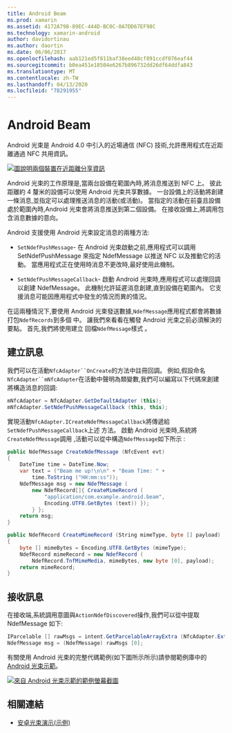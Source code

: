 ```yaml
---
title: Android Beam
ms.prod: xamarin
ms.assetid: 4172A798-89EC-444D-BC0C-0A7DD67EF98C
ms.technology: xamarin-android
author: davidortinau
ms.author: daortin
ms.date: 06/06/2017
ms.openlocfilehash: aab121ed5f811baf38eed48cf891ccdf076eaf44
ms.sourcegitcommit: b0ea451e18504e6267b896732dd26df64ddfa843
ms.translationtype: MT
ms.contentlocale: zh-TW
ms.lasthandoff: 04/13/2020
ms.locfileid: "78291955"
---
```

# <a name="android-beam"></a>Android Beam

Android 光束是 Android 4.0 中引入的近場通信 (NFC) 技術,允許應用程式在近距離通過 NFC 共用資訊。

[![圖說明兩個裝置在近距離分享資訊](android-beam-images/androidbeam.png)](android-beam-images/androidbeam.png#lightbox)

Android 光束的工作原理是,當兩台設備在範圍內時,將消息推送到 NFC 上。 彼此距離約 4 釐米的設備可以使用 Android 光束共享數據。 一台設備上的活動將創建一條消息,並指定可以處理推送消息的活動(或活動)。 當指定的活動在前臺且設備處於範圍內時,Android 光束會將消息推送到第二個設備。 在接收設備上,將調用包含消息數據的意向。

Android 支援使用 Android 光束設定消息的兩種方法:

- `SetNdefPushMessage`- 在 Android 光束啟動之前,應用程式可以調用 SetNdefPushMessage 來指定 NdefMessage 以推送 NFC 以及推動它的活動。 當應用程式正在使用時消息不更改時,最好使用此機制。

- `SetNdefPushMessageCallback`- 啟動 Android 光束時,應用程式可以處理回調以創建 NdefMessage。 此機制允許延遲消息創建,直到設備在範圍內。 它支援消息可能因應用程式中發生的情況而異的情況。

在這兩種情況下,要使用 Android 光束發送數據,`NdefMessage`應用程式都會將數據打包`NdefRecords`到多個 中。 讓我們來看看在觸發 Android 光束之前必須解決的要點。 首先,我們將使用建立 回檔`NdefMessage`樣式 。

## <a name="creating-a-message"></a>建立訊息

我們可以在活動`NfcAdapter``OnCreate`的方法中註冊回調。 例如,假設命名`NfcAdapter``mNfcAdapter`在活動中聲明為類變數,我們可以編寫以下代碼來創建將構造消息的回調:

```csharp
mNfcAdapter = NfcAdapter.GetDefaultAdapter (this);
mNfcAdapter.SetNdefPushMessageCallback (this, this);
```

實現活動`NfcAdapter.ICreateNdefMessageCallback`將傳遞給`SetNdefPushMessageCallback`上述 方法。 啟動 Android 光束時,系統將`CreateNdefMessage`調用 ,活動可以從中構造`NdefMessage`如下所示 :

```csharp
public NdefMessage CreateNdefMessage (NfcEvent evt)
{
    DateTime time = DateTime.Now;
    var text = ("Beam me up!\n\n" + "Beam Time: " +
        time.ToString ("HH:mm:ss"));
    NdefMessage msg = new NdefMessage (
        new NdefRecord[]{ CreateMimeRecord (
            "application/com.example.android.beam",
            Encoding.UTF8.GetBytes (text)) });
        } };
    return msg;
}

public NdefRecord CreateMimeRecord (String mimeType, byte [] payload)
{
    byte [] mimeBytes = Encoding.UTF8.GetBytes (mimeType);
    NdefRecord mimeRecord = new NdefRecord (
        NdefRecord.TnfMimeMedia, mimeBytes, new byte [0], payload);
    return mimeRecord;
}
```

## <a name="receiving-a-message"></a>接收訊息

在接收端,系統調用意圖與`ActionNdefDiscovered`操作,我們可以從中提取 NdefMessage 如下:

```csharp
IParcelable [] rawMsgs = intent.GetParcelableArrayExtra (NfcAdapter.ExtraNdefMessages);
NdefMessage msg = (NdefMessage) rawMsgs [0];
```

有關使用 Android 光束的完整代碼範例(如下圖所示所示)請參閱範例庫中的[Android 光束示範](https://docs.microsoft.com/samples/xamarin/monodroid-samples/androidbeamdemo)。

[![來自 Android 光束示範的範例螢幕截圖](android-beam-images/24.png)](android-beam-images/24.png#lightbox)

## <a name="related-links"></a>相關連結

- [安卓光束演示(示例)](https://docs.microsoft.com/samples/xamarin/monodroid-samples/androidbeamdemo)
